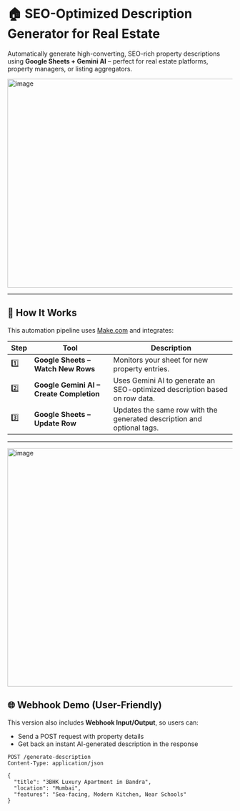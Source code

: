 # 🏠 SEO-Optimized Description Generator for Real Estate

Automatically generate high-converting, SEO-rich property descriptions using **Google Sheets + Gemini AI** – perfect for real estate platforms, property managers, or listing aggregators.

<img width="1312" height="468" alt="image" src="https://github.com/user-attachments/assets/40033b68-73ac-4cdf-a424-286d15a1167d" />

---

## 🚀 How It Works

This automation pipeline uses [Make.com](https://www.make.com/) and integrates:

| Step | Tool              | Description |
|------|-------------------|-------------|
| 1️⃣  | **Google Sheets – Watch New Rows** | Monitors your sheet for new property entries. |
| 2️⃣  | **Google Gemini AI – Create Completion** | Uses Gemini AI to generate an SEO-optimized description based on row data. |
| 3️⃣  | **Google Sheets – Update Row** | Updates the same row with the generated description and optional tags. |

---
<img width="1741" height="534" alt="image" src="https://github.com/user-attachments/assets/c02e70f7-278e-45f4-98fe-139aa90ebd72" />

## 🌐 Webhook Demo (User-Friendly)

This version also includes **Webhook Input/Output**, so users can:
- Send a POST request with property details
- Get back an instant AI-generated description in the response

```http
POST /generate-description
Content-Type: application/json

{
  "title": "3BHK Luxury Apartment in Bandra",
  "location": "Mumbai",
  "features": "Sea-facing, Modern Kitchen, Near Schools"
}
